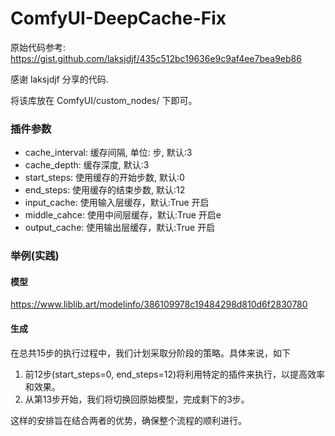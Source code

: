 # ComfyUI-DeepCache-Fix

原始代码参考: https://gist.github.com/laksjdjf/435c512bc19636e9c9af4ee7bea9eb86

感谢 laksjdjf 分享的代码.

将该库放在 ComfyUI/custom_nodes/ 下即可。

### 插件参数

- cache_interval: 缓存间隔, 单位: 步, 默认:3
- cache_depth: 缓存深度, 默认:3
- start_steps: 使用缓存的开始步数, 默认:0
- end_steps: 使用缓存的结束步数, 默认:12
- input_cache: 使用输入层缓存，默认:True 开启
- middle_cahce: 使用中间层缓存，默认:True 开启e
- output_cache: 使用输出层缓存，默认:True 开启

### 举例(实践)

#### 模型

https://www.liblib.art/modelinfo/386109978c19484298d810d6f2830780

#### 生成

在总共15步的执行过程中，我们计划采取分阶段的策略。具体来说，如下

1. 前12步(start_steps=0, end_steps=12)将利用特定的插件来执行，以提高效率和效果。
2. 从第13步开始，我们将切换回原始模型，完成剩下的3步。 

这样的安排旨在结合两者的优势，确保整个流程的顺利进行。